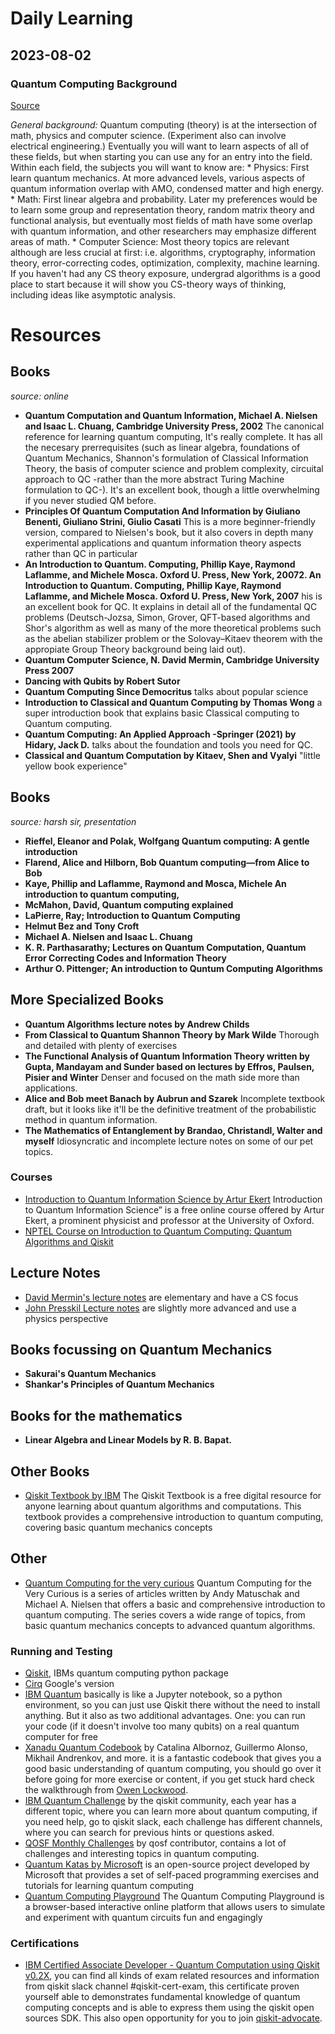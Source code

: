 # Daily Learning

## 2023-08-02

### Quantum Computing Background
[Source](http://www.mit.edu/~aram/advice/quantum.html)

*General background:* Quantum computing (theory) is at the intersection of math, physics and computer science. (Experiment also can involve electrical engineering.) Eventually you will want to learn aspects of all of these fields, but when starting you can use any for an entry into the field. Within each field, the subjects you will want to know are:
    * Physics: First learn quantum mechanics. At more advanced levels, various aspects of quantum information overlap with AMO, condensed matter and high energy.
    * Math: First linear algebra and probability. Later my preferences would be to learn some group and representation theory, random matrix theory and functional analysis, but eventually most fields of math have some overlap with quantum information, and other researchers may emphasize different areas of math.
    * Computer Science: Most theory topics are relevant although are less crucial at first: i.e. algorithms, cryptography, information theory, error-correcting codes, optimization, complexity, machine learning. If you haven't had any CS theory exposure, undergrad algorithms is a good place to start because it will show you CS-theory ways of thinking, including ideas like asymptotic analysis. 

# Resources

## Books
*source: online*

* **Quantum Computation and Quantum Information, Michael A. Nielsen and Isaac L. Chuang, Cambridge University Press, 2002** The canonical reference for learning quantum computing, It's really complete. It has all the necesary prerrequisites (such as linear algebra, foundations of Quantum Mechanics, Shannon's formulation of Classical Information Theory, the basis of computer science and problem complexity, circuital approach to QC -rather than the more abstract Turing Machine formulation to QC-). It's an excellent book, though a little overwhelming if you never studied QM before.
* **Principles Of Quantum Computation And Information by Giuliano Benenti, Giuliano Strini, Giulio Casati** This is a more beginner-friendly version, compared to Nielsen's book, but it also covers in depth many experimental applications and quantum information theory aspects rather than QC in particular
* **An Introduction to Quantum. Computing, Phillip Kaye, Raymond Laflamme, and Michele Mosca. Oxford U. Press, New York, 20072. An Introduction to Quantum. Computing, Phillip Kaye, Raymond Laflamme, and Michele Mosca. Oxford U. Press, New York, 2007** his is an excellent book for QC. It explains in detail all of the fundamental QC problems (Deutsch-Jozsa, Simon, Grover, QFT-based algorithms and Shor's algorithm as well as many of the more theoretical problems such as the abelian stabilizer problem or the Solovay–Kitaev theorem with the appropiate Group Theory background being laid out).
* **Quantum Computer Science, N. David Mermin, Cambridge University Press 2007**
* **Dancing with Qubits by Robert Sutor**
* **Quantum Computing Since Democritus** talks about popular science
* **Introduction to Classical and Quantum Computing by Thomas Wong**  a super introduction book that explains basic Classical computing to Quantum computing.
* **Quantum Computing: An Applied Approach -Springer (2021) by Hidary, Jack D.** talks about the foundation and tools you need for QC.
* **Classical and Quantum Computation by Kitaev, Shen and Vyalyi** "little yellow book experience"

## Books
*source: harsh sir, presentation*

* **Rieffel, Eleanor and Polak, Wolfgang Quantum computing: A gentle introduction**
* **Flarend, Alice and Hilborn, Bob Quantum computing—from Alice to Bob**
* **Kaye, Phillip and Laflamme, Raymond and Mosca, Michele An introduction to quantum computing,**
* **McMahon, David, Quantum computing explained**
* **LaPierre, Ray; Introduction to Quantum Computing**
* **Helmut Bez and Tony Croft**
* **Michael A. Nielsen and Isaac L. Chuang**
* **K. R. Parthasarathy; Lectures on Quantum Computation, Quantum Error Correcting Codes and Information Theory**
* **Arthur O. Pittenger; An introduction to Quntum Computing Algorithms**


## More Specialized Books

* **Quantum Algorithms lecture notes by Andrew Childs**
* **From Classical to Quantum Shannon Theory by Mark Wilde** Thorough and detailed with plenty of exercises
* **The Functional Analysis of Quantum Information Theory written by Gupta, Mandayam and Sunder based on lectures by Effros, Paulsen, Pisier and Winter** Denser and focused on the math side more than applications.
* **Alice and Bob meet Banach by Aubrun and Szarek** Incomplete textbook draft, but it looks like it'll be the definitive treatment of the probabilistic method in quantum information.
* **The Mathematics of Entanglement by Brandao, Christandl, Walter and myself** Idiosyncratic and incomplete lecture notes on some of our pet topics.


### Courses

* [Introduction to Quantum Information Science by Artur Ekert](https://www.arturekert.org/iqis) Introduction to Quantum Information Science” is a free online course offered by Artur Ekert, a prominent physicist and professor at the University of Oxford. 
* [NPTEL Course on Introduction to Quantum Computing: Quantum Algorithms and Qiskit](https://youtu.be/2SPjEA-4lKk)


## Lecture Notes

* [David Mermin's lecture notes](http://www.lassp.cornell.edu/mermin/qcomp/CS483.html) are elementary and have a CS focus 
* [John Presskil Lecture notes](http://www.theory.caltech.edu/~preskill/ph229/) are slightly more advanced and use a physics perspective

## Books focussing on Quantum Mechanics

* **Sakurai's Quantum Mechanics**
* **Shankar's Principles of Quantum Mechanics**

## Books for the mathematics
* **Linear Algebra and Linear Models by R. B. Bapat.**

## Other Books
* [Qiskit Textbook by IBM](https://qiskit.org/textbook/preface.html) The Qiskit Textbook is a free digital resource for anyone learning about quantum algorithms and computations. This textbook provides a comprehensive introduction to quantum computing, covering basic quantum mechanics concepts

## Other
* [Quantum Computing for the very curious](https://quantum.country/qcvc) Quantum Computing for the Very Curious is a series of articles written by Andy Matuschak and Michael A. Nielsen that offers a basic and comprehensive introduction to quantum computing. The series covers a wide range of topics, from basic quantum mechanics concepts to advanced quantum algorithms.


### Running and Testing

* [Qiskit](https://qiskit.org/), IBMs quantum computing python package
* [Cirq](https://quantumai.google/cirq/tutorials) Google's version
* [IBM Quantum](https://quantum-computing.ibm.com/) basically is like a Jupyter notebook, so a python environment, so you can just use Qiskit there without the need to install anything. But it also as two additional advantages. One: you can run your code (if it doesn't involve too many qubits) on a real quantum computer for free
* [Xanadu Quantum Codebook](https://codebook.xanadu.ai/) by Catalina Albornoz, Guillermo Alonso, Mikhail Andrenkov, and more. it is a fantastic codebook that gives you a good basic understanding of quantum computing, you should go over it before going for more exercise or content, if you get stuck hard check the walkthrough from [Owen Lockwood](https://youtube.com/playlist?list=PL91jA61XuCIB-4giBW3Hs-We1FE-fUxPV).
* [IBM Quantum Challenge](https://github.com/search?q=org%3Aqiskit-community+quantum+challenge&type=repositories) by the qiskit community, each year has a different topic, where you can learn more about quantum computing, if you need help, go to qiskit slack, each challenge has different channels, where you can search for previous hints or questions asked.
* [QOSF Monthly Challenges](https://github.com/qosf/monthly-challenges) by qosf contributor, contains a lot of challenges and interesting topics in quantum computing.
* [Quantum Katas by Microsoft](https://learn.microsoft.com/en-us/azure/quantum/tutorial-qdk-intro-to-katas) is an open-source project developed by Microsoft that provides a set of self-paced programming exercises and tutorials for learning quantum computing
* [Quantum Computing Playground](https://www.quantumplayground.net/#/home) The Quantum Computing Playground is a browser-based interactive online platform that allows users to simulate and experiment with quantum circuits fun and engagingly

### Certifications

* [IBM Certified Associate Developer - Quantum Computation using Qiskit v0.2X](https://www.ibm.com/training/certification/C0010300), you can find all kinds of exam related resources and information from qiskit slack channel #qiskit-cert-exam, this certificate proven yourself able to demonstrates fundamental knowledge of quantum computing concepts and is able to express them using the qiskit open sources SDK. This also open opportunity for you to join [qiskit-advocate](https://qiskit.org/advocates/).

